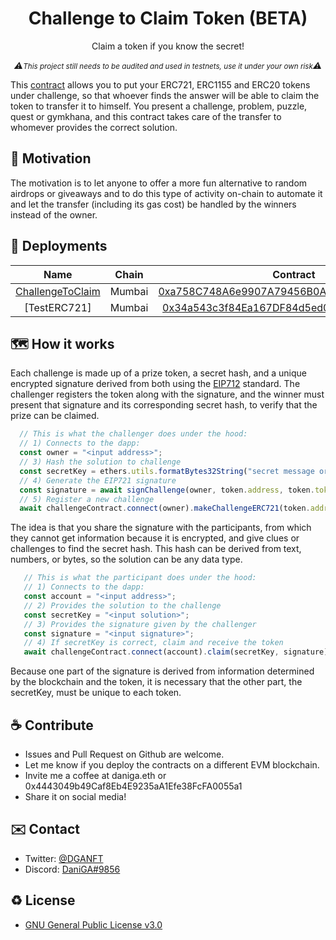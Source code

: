 <h1 align="center">Challenge to Claim Token (BETA)</h1> 
<p align="center">Claim a token if you know the secret!</p>

<p align="center" style="font-style: italic">⚠️<small>This project still needs to be audited and used in testnets, use it under your own risk</small>⚠️</p>

This [contract](./contracts/ChallengeToClaim.sol) allows you to put your ERC721, ERC1155 and ERC20 tokens under challenge, so that whoever finds the answer will be able to claim the token to transfer it to himself. You present a challenge, problem, puzzle, quest or gymkhana, and this contract takes care of the transfer to whomever provides the correct solution.


## 🚀 Motivation

The motivation is to let anyone to offer a more fun alternative to random airdrops or giveaways and to do this type of activity on-chain to automate it and let the transfer (including its gas cost) be handled by the winners instead of the owner. 

## 🔑 Deployments

| Name | Chain | Contract |
|:----:|:-----:|:--------:|
| [ChallengeToClaim](./contracts/ChallengeToClaim.sol) | Mumbai | [0xa758C748A6e9907A79456B0A5d9Ed67cd95073CC](https://mumbai.polygonscan.com/address/0xa758C748A6e9907A79456B0A5d9Ed67cd95073CC#code) |
| [TestERC721] | Mumbai | [0x34a543c3f84Ea167DF84d5ed0a80A0Ce9916FF42](https://mumbai.polygonscan.com/address/0x34a543c3f84Ea167DF84d5ed0a80A0Ce9916FF42#code) |


## 🗺️ How it works

Each challenge is made up of a prize token, a secret hash, and a unique encrypted signature derived from both using the [EIP712](https://eips.ethereum.org/EIPS/eip-712) standard. The challenger registers the token along with the signature, and the winner must present that signature and its corresponding secret hash, to verify that the prize can be claimed.

```js
  // This is what the challenger does under the hood:
  // 1) Connects to the dapp:
  const owner = "<input address>";
  // 3) Hash the solution to challenge
  const secretKey = ethers.utils.formatBytes32String("secret message or solution");
  // 4) Generate the EIP721 signature
  const signature = await signChallenge(owner, token.address, token.tokenId, token.amount, secretKey);
  // 5) Register a new challenge
  await challengeContract.connect(owner).makeChallengeERC721(token.address, token.tokenId, "", signature);
```

The idea is that you share the signature with the participants, from which they cannot get information because it is encrypted, and give clues or challenges to find the secret hash. This hash can be derived from text, numbers, or bytes, so the solution can be any data type.
 

```js
   // This is what the participant does under the hood:
   // 1) Connects to the dapp:
   const account = "<input address>";
   // 2) Provides the solution to the challenge
   const secretKey = "<input solution>";
   // 3) Provides the signature given by the challenger
   const signature = "<input signature>";
   // 4) If secretKey is correct, claim and receive the token
   await challengeContract.connect(account).claim(secretKey, signature);
```

Because one part of the signature is derived from information determined by the blockchain and the token, it is necessary that the other part, the secretKey, must be unique to each token.


## ☕ Contribute 
* Issues and Pull Request on Github are welcome.
* Let me know if you deploy the contracts on a different EVM blockchain.
* Invite me a coffee at daniga.eth or 0x4443049b49Caf8Eb4E9235aA1Efe38FcFA0055a1
* Share it on social media!

## ✉️ Contact 
 * Twitter: [@DGANFT](https://twitter.com/DGANFT)
 * Discord: [DaniGA#9856](https://discord.com/invite/H4WMdnz5nw)

## ♻️ License 
  * [GNU General Public License v3.0](https://www.gnu.org/licenses/gpl-3.0.html)